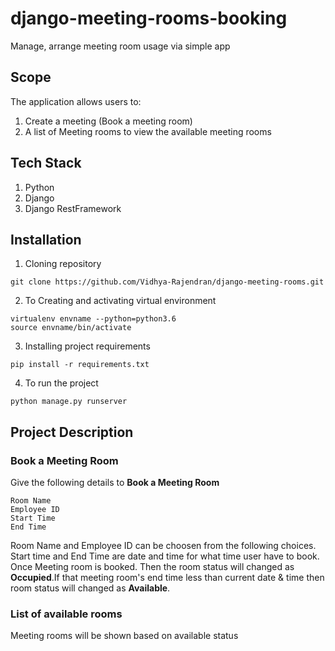 # django-meeting-rooms-booking
Manage, arrange meeting room usage via simple app

## Scope 
The application allows users to:
1. Create a meeting (Book a meeting room)
2. A list of Meeting rooms to view the available meeting rooms

## Tech Stack
1. Python
2. Django
3. Django RestFramework

## Installation

1. Cloning repository 
```
git clone https://github.com/Vidhya-Rajendran/django-meeting-rooms.git
```
2. To Creating and activating virtual environment
```
virtualenv envname --python=python3.6
source envname/bin/activate
```
3. Installing project requirements
```
pip install -r requirements.txt
```
4. To run the project
```
python manage.py runserver
```
## Project Description
### Book a Meeting Room
Give the following details to **Book a Meeting Room**
```
Room Name
Employee ID
Start Time
End Time
```
Room Name and Employee ID can be choosen from the following choices. Start time and End Time are date and time for what time user have to book. Once Meeting room is booked. Then the room status will changed as **Occupied**.If that meeting room's end time less than current date & time then room status will changed as **Available**.
### List of available rooms
Meeting rooms will be shown based on available status


